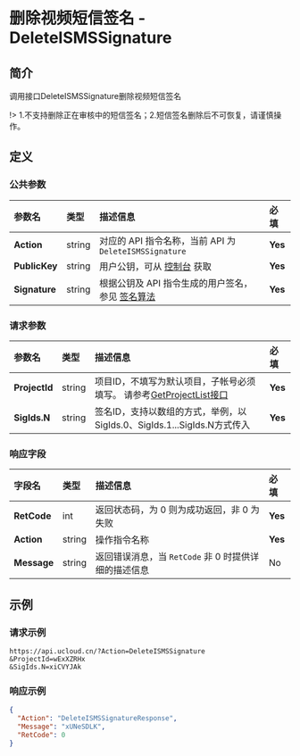 # 删除视频短信签名 - DeleteISMSSignature

## 简介

调用接口DeleteISMSSignature删除视频短信签名



!> 1.不支持删除正在审核中的短信签名；2.短信签名删除后不可恢复，请谨慎操作。





## 定义

### 公共参数

| 参数名 | 类型 | 描述信息 | 必填 |
|:---|:---|:---|:---|
| **Action**     | string  | 对应的 API 指令名称，当前 API 为 `DeleteISMSSignature`                        | **Yes** |
| **PublicKey**  | string  | 用户公钥，可从 [控制台](https://console.ucloud.cn/uapi/apikey) 获取                                             | **Yes** |
| **Signature**  | string  | 根据公钥及 API 指令生成的用户签名，参见 [签名算法](api/summary/signature.md)  | **Yes** |

### 请求参数

| 参数名 | 类型 | 描述信息 | 必填 |
|:---|:---|:---|:---|
| **ProjectId** | string | 项目ID，不填写为默认项目，子帐号必须填写。 请参考[GetProjectList接口](https://docs.ucloud.cn/api/summary/get_project_list) |**Yes**|
| **SigIds.N** | string | 签名ID，支持以数组的方式，举例，以SigIds.0、SigIds.1...SigIds.N方式传入    |**Yes**|

### 响应字段

| 字段名 | 类型 | 描述信息 | 必填 |
|:---|:---|:---|:---|
| **RetCode** | int | 返回状态码，为 0 则为成功返回，非 0 为失败 |**Yes**|
| **Action** | string | 操作指令名称 |**Yes**|
| **Message** | string | 返回错误消息，当 `RetCode` 非 0 时提供详细的描述信息 |No|




## 示例

### 请求示例
    
```
https://api.ucloud.cn/?Action=DeleteISMSSignature
&ProjectId=wExXZRHx
&SigIds.N=xiCVYJAk
```

### 响应示例
    
```json
{
  "Action": "DeleteISMSSignatureResponse",
  "Message": "xUNeSDLK",
  "RetCode": 0
}
```





